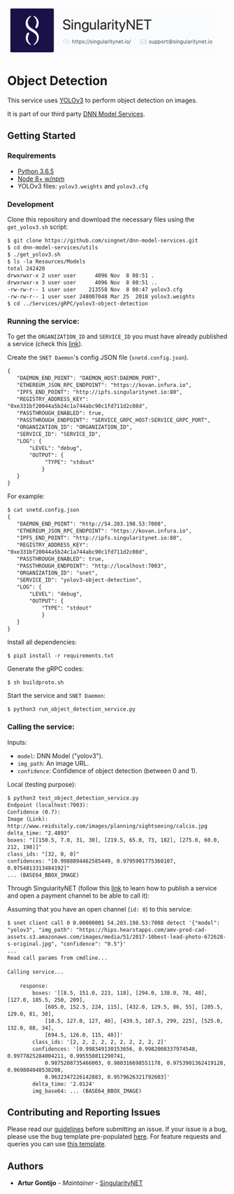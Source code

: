 [issue-template]: ../../../../../issues/new?template=BUG_REPORT.md
[feature-template]: ../../../../../issues/new?template=FEATURE_REQUEST.md

![singnetlogo](../../../docs/assets/singnet-logo.jpg?raw=true 'SingularityNET')

# Object Detection

This service uses [YOLOv3](https://pjreddie.com/darknet/yolo/) to perform object detection on images.

It is part of our third party [DNN Model Services](https://github.com/singnet/dnn-model-services).

## Getting Started

### Requirements

- [Python 3.6.5](https://www.python.org/downloads/release/python-365/)
- [Node 8+ w/npm](https://nodejs.org/en/download/)
- YOLOv3 files: `yolov3.weights` and `yolov3.cfg`

### Development

Clone this repository and download the necessary files using the `get_yolov3.sh` script:
```
$ git clone https://github.com/singnet/dnn-model-services.git
$ cd dnn-model-services/utils
$ ./get_yolov3.sh
$ ls -la Resources/Models
total 242420
drwxrwxr-x 2 user user      4096 Nov  8 08:51 .
drwxrwxr-x 3 user user      4096 Nov  8 08:51 ..
-rw-rw-r-- 1 user user    213558 Nov  8 08:47 yolov3.cfg
-rw-rw-r-- 1 user user 248007048 Mar 25  2018 yolov3.weights
$ cd ../Services/gRPC/yolov3-object-detection
```

### Running the service:

To get the `ORGANIZATION_ID` and `SERVICE_ID` you must have already published a service (check this [link](https://github.com/singnet/wiki/tree/master/tutorials/howToPublishService)).

Create the `SNET Daemon`'s config JSON file (`snetd.config.json`).

```
{
   "DAEMON_END_POINT": "DAEMON_HOST:DAEMON_PORT",
   "ETHEREUM_JSON_RPC_ENDPOINT": "https://kovan.infura.io",
   "IPFS_END_POINT": "http://ipfs.singularitynet.io:80",
   "REGISTRY_ADDRESS_KEY": "0xe331bf20044a5b24c1a744abc90c1fd711d2c08d",
   "PASSTHROUGH_ENABLED": true,
   "PASSTHROUGH_ENDPOINT": "SERVICE_GRPC_HOST:SERVICE_GRPC_PORT",  
   "ORGANIZATION_ID": "ORGANIZATION_ID",
   "SERVICE_ID": "SERVICE_ID",
   "LOG": {
       "LEVEL": "debug",
       "OUTPUT": {
            "TYPE": "stdout"
           }
   }
}
```

For example:

```
$ cat snetd.config.json
{
   "DAEMON_END_POINT": "http://54.203.198.53:7008",
   "ETHEREUM_JSON_RPC_ENDPOINT": "https://kovan.infura.io",
   "IPFS_END_POINT": "http://ipfs.singularitynet.io:80",
   "REGISTRY_ADDRESS_KEY": "0xe331bf20044a5b24c1a744abc90c1fd711d2c08d",
   "PASSTHROUGH_ENABLED": true,
   "PASSTHROUGH_ENDPOINT": "http://localhost:7003",
   "ORGANIZATION_ID": "snet",
   "SERVICE_ID": "yolov3-object-detection",
   "LOG": {
       "LEVEL": "debug",
       "OUTPUT": {
           "TYPE": "stdout"
           }
   }
}
```
Install all dependencies:
```
$ pip3 install -r requirements.txt
```
Generate the gRPC codes:
```
$ sh buildproto.sh
```
Start the service and `SNET Daemon`:
```
$ python3 run_object_detection_service.py
```

### Calling the service:

Inputs:
  - `model`: DNN Model ("yolov3").
  - `img_path`: An image URL.
  - `confidence`: Confidence of object detection (between 0 and 1).

Local (testing purpose):

```
$ python3 test_object_detection_service.py 
Endpoint (localhost:7003): 
Confidence (0.7): 
Image (Link): http://www.reidsitaly.com/images/planning/sightseeing/calcio.jpg
delta_time: "2.4893"
boxes: "[[150.5, 7.0, 31, 30], [219.5, 65.0, 73, 182], [275.0, 60.0, 212, 198]]"
class_ids: "[32, 0, 0]"
confidences: "[0.9988894462585449, 0.9795901775360107, 0.9754813313484192]"
... (BASE64_BBOX_IMAGE)
```

Through SingularityNET (follow this [link](https://github.com/singnet/wiki/blob/master/tutorials/howToPublishService/README.md) to learn how to publish a service and open a payment channel to be able to call it):

Assuming that you have an open channel (`id: 0`) to this service:

```
$ snet client call 0 0.00000001 54.203.198.53:7008 detect '{"model": "yolov3", "img_path": "https://hips.hearstapps.com/amv-prod-cad-assets.s3.amazonaws.com/images/media/51/2017-10best-lead-photo-672628-s-original.jpg", "confidence": "0.5"}'
...
Read call params from cmdline...

Calling service...

    response:
        boxes: '[[8.5, 151.0, 223, 118], [294.0, 138.0, 78, 48], [127.0, 185.5, 250, 209],
            [605.0, 152.5, 224, 115], [432.0, 129.5, 86, 55], [205.5, 129.0, 81, 38],
            [18.5, 127.0, 127, 40], [439.5, 187.5, 299, 225], [525.0, 132.0, 88, 34],
            [694.5, 126.0, 115, 40]]'
        class_ids: '[2, 2, 2, 2, 2, 2, 2, 2, 2, 2]'
        confidences: '[0.998349130153656, 0.9982008337974548, 0.9977825284004211, 0.995550811290741,
            0.9875208735466003, 0.980316698551178, 0.9753901362419128, 0.969804048538208,
            0.9632347226142883, 0.9579626321792603]'
        delta_time: '2.0124'
        img_base64: ... (BASE64_BBOX_IMAGE)
```

## Contributing and Reporting Issues

Please read our [guidelines](https://github.com/singnet/wiki/blob/master/guidelines/CONTRIBUTING.md#submitting-an-issue) before submitting an issue. If your issue is a bug, please use the bug template pre-populated [here][issue-template]. For feature requests and queries you can use [this template][feature-template].

## Authors

* **Artur Gontijo** - *Maintainer* - [SingularityNET](https://www.singularitynet.io)
